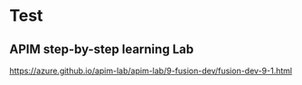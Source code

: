 # Test

## APIM step-by-step learning Lab
https://azure.github.io/apim-lab/apim-lab/9-fusion-dev/fusion-dev-9-1.html
